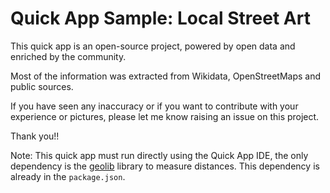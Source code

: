 # Quick App Sample: Local Street Art

This quick app is an open-source project, powered by open data and enriched by the community.

Most of the information was extracted from Wikidata, OpenStreetMaps and public sources. 

If you have seen any inaccuracy or if you want to contribute with your experience or pictures, please let me know raising an issue on this project.

Thank you!!

Note: This quick app must run directly using the Quick App IDE, the only dependency is the [geolib](https://github.com/manuelbieh/geolib) library to measure distances. This dependency is already in the `package.json`.